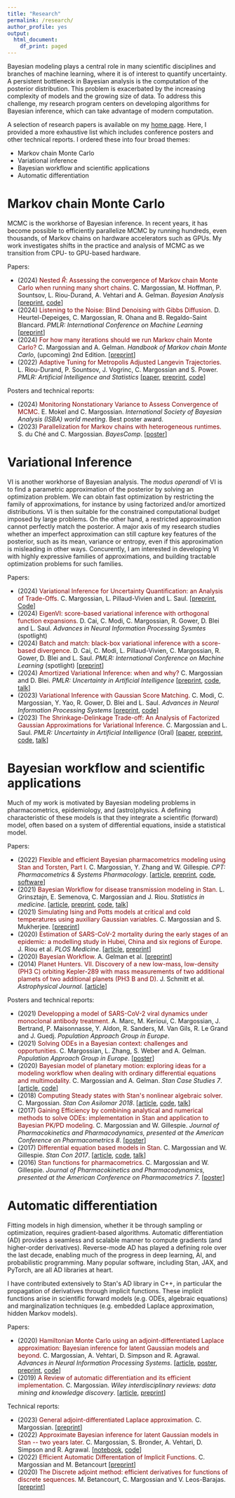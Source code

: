 ```yaml
---
title: "Research"
permalink: /research/
author_profile: yes
output:
  html_document:
    df_print: paged
---
```


Bayesian modeling plays a central role in many scientific disciplines and branches of machine learning, where it is of interest to quantify uncertainty. A persistent bottleneck in Bayesian analysis is the computation of the posterior distribution. This problem is exacerbated by the increasing complexity of models and the growing size of data. To address this challenge, my research program centers on developing algorithms for Bayesian inference, which can take advantage of modern computation.

A selection of research papers is available on my [home page](https://charlesm93.github.io/).
Here, I provided a more exhaustive list which includes conference posters and other technical reports.
I ordered these into four broad themes: 

* Markov chain Monte Carlo
* Variational inference
* Bayesian workflow and scientific applications
* Automatic differentiation


# Markov chain Monte Carlo

MCMC is the workhorse of Bayesian inference.
In recent years, it has become possible to efficiently parallelize MCMC by running hundreds, even thousands, of Markov chains on hardware accelerators such as GPUs. My work investigates shifts in the practice and analysis of MCMC as we transition from CPU- to GPU-based hardware.

Papers:

* (2024) <span style="color:maroon">Nested $\widehat R$: Assessing the convergence of Markov chain Monte Carlo when running many short chains.</span> C. Margossian, M. Hoffman, P. Sountsov, L. Riou-Durand, A. Vehtari and A. Gelman. _Bayesian Analysis_ [[preprint](https://arxiv.org/abs/2110.13017), [code](https://github.com/charlesm93/nested-rhat)]
* (2024) <span style="color:maroon">Listening to the Noise: Blind Denoising with Gibbs Diffusion.</span> D. Heurtel-Depeiges, C. Margossian, R. Ohana and B. Regaldo-Saint Blancard. _PMLR: International Conference on Machine Learning_ [[preprint](https://arxiv.org/pdf/2402.19455.pdf)]
* (2024) <span style="color:maroon">For how many iterations should we run Markov chain Monte Carlo?</span> C. Margossian and A. Gelman. _Handbook of Markov chain Monte Carlo_, (upcoming) 2nd Edition. [[preprint](https://arxiv.org/abs/2311.02726)]
* (2022) <span style="color:maroon">Adaptive Tuning for Metropolis Adjusted Langevin Trajectories.</span> L. Riou-Durand, P. Sountsov, J. Vogrinc, C. Margossian and S. Power. _PMLR: Artificial Intelligence and Statistics_ [[paper](https://proceedings.mlr.press/v206/riou-durand23a/riou-durand23a.pdf), [preprint](https://arxiv.org/abs/2210.12200), [code](https://github.com/tensorflow/probability/tree/main/discussion/adaptive_malt)]


Posters and technical reports:

* (2024) <span style="color:maroon">Monitoring Nonstationary Variance to Assess Convergence of MCMC.</span> E. Mokel and C. Margossian. *International Society of Bayesian Analysis (ISBA) world meeting*. Best poster award.
* (2023) <span style="color:maroon">Parallelization for Markov chains with heterogeneous runtimes.</span> S. du Ché and C. Margossian. _BayesComp_. [[poster](http://charlesm93.github.io/files/Bayescomp_ode_chains.pdf)]


# Variational Inference

VI is another workhorse of Bayesian analysis. The _modus operandi_ of VI is to find a parametric approximation of the posterior by solving an optimization problem. We can obtain fast optimization by restricting the family of approximations, for instance by using factorized and/or amortized distributions. VI is then suitable for the constrained computational budget imposed by large problems. On the other hand, a restricted approximation cannot perfectly match the posterior. A major axis of my research studies whether an imperfect approximation can still capture key features of the posterior, such as its mean, variance or entropy, even if this approximation is misleading in other ways. Concurently, I am interested in developing VI with highly expressive families of approximations, and building tractable optimization problems for such families.

Papers:

* (2024) <span style="color:maroon">Variational Inference for Uncertainty Quantification: an Analysis of Trade-Offs.</span> C. Margossian, L. Pillaud-Vivien and L. Saul. [[preprint](https://arxiv.org/abs/2403.13748), [Code](https://github.com/charlesm93/VI-ordering)]
* (2024) <span style="color:maroon">EigenVI: score-based variational inference with orthogonal function expansions.</span> D. Cai, C. Modi, C. Margossian, R. Gower, D. Blei and L. Saul. _Advances in Neural Information Processing Sysmtes_ (spotlight)
* (2024) <span style="color:maroon">Batch and match: black-box variational inference with a score-based divergence.</span> D. Cai, C. Modi, L. Pillaud-Vivien, C. Margossian, R. Gower, D. Blei and L. Saul. _PMLR: International Conference on Machine Learning_ (spotlight) [[preprint](https://arxiv.org/abs/2402.14758)]
* (2024) <span style="color:maroon">Amortized Variational Inference: when and why?</span> C. Margossian and D. Blei. _PMLR: Uncertainty in Artificial Intelligence_ [[preprint](https://arxiv.org/abs/2307.11018), [code](https://github.com/charlesm93/AVI-when-and-why), [talk](https://www.youtube.com/watch?v=vluu7BxA6js)]
* (2023) <span style="color:maroon">Variational Inference with Gaussian Score Matching.</span> C. Modi, C. Margossian, Y. Yao, R. Gower, D. Blei and L. Saul. _Advances in Neural Information Processing Systems_ [[preprint](https://arxiv.org/abs/2307.07849), [code](https://github.com/modichirag/GSM-VI)]
* (2023) <span style="color:maroon">The Shrinkage-Delinkage Trade-off: An Analysis of Factorized Gaussian Approximations for Variational Inference.</span> C. Margossian and L. Saul. _PMLR: Uncertainty in Artificial Intelligence_ (Oral) [[paper](https://proceedings.mlr.press/v216/margossian23a/margossian23a.pdf), [preprint](https://arxiv.org/abs/2302.09163), [code](https://github.com/charlesm93/variance-delinkage), [talk](https://www.youtube.com/watch?v=2q5azatd-Ko)]

# Bayesian workflow and scientific applications

Much of my work is motivated by Bayesian modeling problems in pharmacometrics, epidemiology, and (astro)physics.
A defining characteristic of these models is that they integrate a scientific (forward) model, often based on a system of differential equations, inside a statistical model.

Papers:

* (2022) <span style="color:maroon">Flexible and efficient Bayesian pharmacometrics modeling using Stan and Torsten, Part I.</span> C. Margossian, Y. Zhang and  W. Gillespie. _CPT: Pharmacometrics & Systems Pharmacology_. [[article](https://ascpt.onlinelibrary.wiley.com/doi/10.1002/psp4.12812), [preprint](https://arxiv.org/abs/2109.10184), [code](https://github.com/metrumresearchgroup/torsten_tutorial_1_supplementary), [software](https://metrumresearchgroup.github.io/Torsten/)]
* (2021) <span style="color:maroon">Bayesian Workflow for disease transmission modeling in Stan.</span> L. Grinsztajn, E. Semenova, C. Margossian and J. Riou. _Statistics in medicine_.
[[article](https://onlinelibrary.wiley.com/doi/10.1002/sim.9164), [preprint](https://arxiv.org/abs/2006.02985),
[code](https://github.com/stan-dev/example-models/tree/master/knitr/disease_transmission),
[talk](https://www.youtube.com/watch?v=unHZhfur5Sc)]
* (2021) <span style="color:maroon">Simulating Ising and Potts models at critical and cold temperatures using auxiliary Gaussian variables.</span> C. Margossian and S. Mukherjee. [[preprint](https://arxiv.org/abs/2110.10801)]
* (2020) <span style="color:maroon">Estimation of SARS-CoV-2 mortality during the early stages of an epidemic: a modelling study in Hubei, China and six regions of Europe.</span> J. Riou et al. _PLOS Medicine_. [[article](https://journals.plos.org/plosmedicine/article?id=10.1371/journal.pmed.1003189),
[preprint](https://www.medrxiv.org/content/10.1101/2020.03.04.20031104v2)]
* (2020) <span style="color:maroon">Bayesian Workflow.</span> A. Gelman et al. [[preprint](https://arxiv.org/abs/2011.01808)]
* (2014) <span style="color:maroon">Planet Hunters. VII. Discovery of a new low-mass, low-density (PH3 C) orbiting Kepler-289
with mass measurements of two additional plamets of two additional planets (PH3 B and D).</span> J. Schmitt et al. _Astrophysical Journal_. [[article](http://iopscience.iop.org/article/10.1088/0004-637X/795/2/167/meta;jsessionid=43641D4C5B1CC7595015BE11DDF1239F.c1)]

Posters and technical reports:

* (2021) <span style="color:maroon">Developping a model of SARS-CoV-2 viral dynamics under monoclonal antibody treatment.</span> A. Marc, M. Kerioui, C. Margossian, J. Bertrand, P. Maisonnasse, Y. Aldon, R. Sanders, M. Van Gils, R. Le Grand and J. Guedj. _Population Approach Group in Europe_.
* (2021) <span style="color:maroon">Solving ODEs in a Bayesian context: challenges and opportunities.</span> C. Margossian, L. Zhang, S. Weber and A. Gelman. _Population Approach Group in Europe_. [[poster](http://charlesm93.github.io/files/BayesianODE.pdf)]
* (2020) <span style="color:maroon">Bayesian model of planetary motion: exploring ideas for a modeling workflow when dealing with ordinary differential equations and multimodality.</span> C. Margossian and A. Gelman. _Stan Case Studies 7_. [[article](https://mc-stan.org/users/documentation/case-studies/planetary_motion/planetary_motion.html), [code](https://github.com/stan-dev/example-models/tree/master/knitr/planetary_motion)]
* (2018) <span style="color:maroon">Computing Steady states with Stan's nonlinear algebraic solver.</span> C. Margossian. _Stan Con Asilomar 2018_. [[article](http://charlesm93.github.io/files/2018-Margossian.pdf), [code](https://github.com/stan-dev/stancon_talks/tree/master/2018/Contributed-Talks/08_margossian), [talk](https://www.youtube.com/watch?v=JhwZIX5ryw0&feature=youtu.be)]
* (2017) <span style="color:maroon">Gaining Efficiency by combining analytical and numerical methods to solve ODEs: implementation in Stan and application to Bayesian PK/PD modeling.</span> C. Margossian and W. Gillespie. _Journal of Pharmacokinetics and Pharmacodynamics, presented at the American Conference on Pharmacometrics 8_. [[poster](http://charlesm93.github.io/files/2017b-Margossian&Gillespie-mixed_solver.pdf)]
* (2017) <span style="color:maroon">Differential equation based models in Stan.</span> C. Margossian and W. Gillespie. _Stan Con 2017_. [[article](http://mc-stan.org/events/stancon2017-notebooks/stancon2017-margossian-gillespie-ode.html), [code](https://github.com/stan-dev/stancon_talks/tree/master/2017/Contributed-Talks/05_margossian), [talk](https://www.youtube.com/watch?v=DJ0c7Bm5Djk&feature=youtu.be&t=2h53m26s)]
* (2016) <span style="color:maroon">Stan functions for pharmacometrics.</span> C. Margossian and W. Gillespie. _Journal of Pharmacokinetics and Pharmacodynamics, presented at the American Conference on Pharmacometrics 7_. [[poster](http://charlesm93.github.io/files/2016-Margossian&Gillespie-stan_for_pmx.pdf)]

# Automatic differentiation

Fitting models in high dimension, whether it be through sampling or optimization, requires gradient-based algorithms. Automatic differentiation (AD) provides a seamless and scalable manner to compute gradients (and higher-order derivatives). Reverse-mode AD has played a defining role over the last decade, enabling much of the progress in deep learning, AI, and probabilistic programming. Many popular software, including Stan, JAX, and PyTorch, are all AD libraries at heart.

I have contributed extensively to Stan's AD library in C++, in particular the propagation of derivatives through implicit functions.
These implicit functions arise in scientific forward models (e.g. ODEs, algebraic equations) and marginalization techniques (e.g. embedded Laplace approximation, hidden Markov models).

Papers:

* (2020) <span style="color:maroon">Hamiltonian Monte Carlo using an adjoint-differentiated Laplace approximation: Bayesian inference for latent Gaussian models and beyond.</span> C. Margossian, A. Vehtari, D. Simpson and R. Agrawal. _Advances in Neural Information Processing Systems_. [[article](https://proceedings.neurips.cc/paper/2020/hash/673de96b04fa3adcae1aacda704217ef-Abstract.html), [poster](http://charlesm93.github.io/files/poster_ela.pdf), [preprint](https://arxiv.org/abs/2004.12550),
[code](https://github.com/charlesm93/laplace_manuscript)]
* (2019) <span style="color:maroon">A Review of automatic differentiation and its efficient implementation.</span> C. Margossian. _Wiley interdisciplinary reviews: data mining and knowledge discovery_. [[article](https://onlinelibrary.wiley.com/doi/10.1002/widm.1305), [preprint](https://arxiv.org/abs/1811.05031)]

Technical reports:
* (2023) <span style="color:maroon">General adjoint-differentiated Laplace approximation.</span> C. Margossian. [[preprint](https://arxiv.org/abs/2306.14976)]
* (2022) <span style="color:maroon">Approximate Bayesian inference for latent Gaussian models in Stan -- two years later.</span> C. Margossian, S. Bronder, A. Vehtari, D. Simpson and R. Agrawal. [[notebook](https://htmlpreview.github.io/?https://github.com/charlesm93/StanCon2020/blob/master/notebook-2022/lgm_stan.html#inst), [code](https://github.com/charlesm93/StanCon2020)]
* (2022) <span style="color:maroon">Efficient Automatic Differentation of Implicit Functions.</span> C. Margossian and M. Betancourt [[preprint](https://arxiv.org/abs/2112.14217)]
* (2020) <span style="color:maroon">The Discrete adjoint method: efficient derivatives for functions of discrete sequences.</span> M. Betancourt, C. Margossian and V. Leos-Barajas. [[preprint](https://arxiv.org/abs/2002.00326)]


